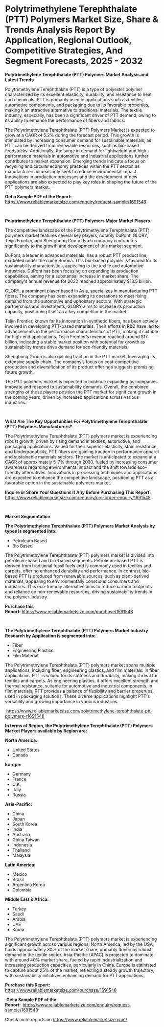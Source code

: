 <p><h1>Polytrimethylene Terephthalate (PTT) Polymers Market Size, Share & Trends Analysis Report By Application, Regional Outlook, Competitive Strategies, And Segment Forecasts, 2025 - 2032</h1></p><p><strong>Polytrimethylene Terephthalate (PTT) Polymers Market Analysis and Latest Trends</strong></p>
<p><p>Polytrimethylene Terephthalate (PTT) is a type of polyester polymer characterized by its excellent elasticity, durability, and resistance to heat and chemicals. PTT is primarily used in applications such as textiles, automotive components, and packaging due to its favorable properties, making it an attractive alternative to traditional materials. The textile industry, especially, has been a significant driver of PTT demand, owing to its ability to enhance the performance of fibers and fabrics.</p><p>The Polytrimethylene Terephthalate (PTT) Polymers Market is expected to grow at a CAGR of 5.2% during the forecast period. This growth is stimulated by increasing consumer demand for sustainable materials, as PTT can be derived from renewable resources, such as bio-based feedstocks. Additionally, the surge in demand for lightweight and high-performance materials in automotive and industrial applications further contributes to market expansion. Emerging trends indicate a focus on recycling and circular economy practices within the PTT sector, as manufacturers increasingly seek to reduce environmental impact. Innovations in production processes and the development of new applications are also expected to play key roles in shaping the future of the PTT polymers market.</p></p>
<p><strong>Get a Sample PDF of the Report:&nbsp;</strong> <a href="https://www.reliablemarketsize.com/enquiry/request-sample/1691548?utm_campaign=2945&utm_medium=2&utm_source=Github&utm_content=ia&utm_term=27032025&utm_id=polytrimethylene-terephthalate-ptt-polymers">https://www.reliablemarketsize.com/enquiry/request-sample/1691548</a></p>
<p>&nbsp;</p>
<p><strong>Polytrimethylene Terephthalate (PTT) Polymers Major Market Players</strong></p>
<p><p>The competitive landscape of the Polytrimethylene Terephthalate (PTT) polymers market features several key players, notably DuPont, GLORY, Teijin Frontier, and Shenghong Group. Each company contributes significantly to the growth and development of this market segment.</p><p>DuPont, a leader in advanced materials, has a robust PTT product line, marketed under the name Sorona. This bio-based polymer is favored for its sustainability characteristics, appealing to the textile and automotive industries. DuPont has been focusing on expanding its production capabilities, aiming for a substantial increase in market share. The company's annual revenue for 2022 reached approximately $18.5 billion.</p><p>GLORY, a prominent player based in Asia, specializes in manufacturing PTT fibers. The company has been expanding its operations to meet rising demand from the automotive and upholstery sectors. With strategic partnerships and investments, GLORY aims to increase its production capacity, positioning itself as a key competitor in the market.</p><p>Teijin Frontier, known for its innovation in synthetic fibers, has been actively involved in developing PTT-based materials. Their efforts in R&D have led to advancements in the performance characteristics of PTT, making it suitable for high-end applications. Teijin Frontier’s revenue reached around $17 billion, indicating a stable market position with potential for growth as sustainability trends drive demand for eco-friendly materials.</p><p>Shenghong Group is also gaining traction in the PTT market, leveraging its extensive supply chain. The company’s focus on cost-competitive production and diversification of its product offerings suggests promising future growth.</p><p>The PTT polymers market is expected to continue expanding as companies innovate and respond to sustainability demands. Overall, the combined strengths of these players position the PTT market for significant growth in the coming years, driven by increased applications across various industries.</p></p>
<p>&nbsp;</p>
<p><strong>What Are The Key Opportunities For Polytrimethylene Terephthalate (PTT) Polymers Manufacturers?</strong></p>
<p><p>The Polytrimethylene Terephthalate (PTT) polymers market is experiencing robust growth, driven by rising demand in textiles, automotive, and packaging applications. Valued for their superior elasticity, stain resistance, and biodegradability, PTT fibers are gaining traction in performance apparel and sustainable materials sectors. The market is anticipated to expand at a CAGR of approximately 5-7% through 2030, fueled by increasing consumer awareness regarding environmental impact and the shift towards eco-friendly alternatives. Innovations in processing techniques and applications are expected to enhance the competitive landscape, positioning PTT as a favorable option in the sustainable polymers market.</p></p>
<p><strong>Inquire or Share Your Questions If Any Before Purchasing This Report:</strong> <a href="https://www.reliablemarketsize.com/enquiry/pre-order-enquiry/1691548?utm_campaign=2945&utm_medium=2&utm_source=Github&utm_content=ia&utm_term=27032025&utm_id=polytrimethylene-terephthalate-ptt-polymers">https://www.reliablemarketsize.com/enquiry/pre-order-enquiry/1691548</a></p>
<p>&nbsp;</p>
<p><strong>Market Segmentation</strong></p>
<p><strong>The Polytrimethylene Terephthalate (PTT) Polymers Market Analysis by types is segmented into:</strong></p>
<p><ul><li>Petroleum Based</li><li>Bio Based</li></ul></p>
<p><p>The Polytrimethylene Terephthalate (PTT) polymers market is divided into petroleum-based and bio-based segments. Petroleum-based PTT is derived from traditional fossil fuels and is commonly used in textiles and carpets, offering enhanced durability and performance. In contrast, bio-based PTT is produced from renewable sources, such as plant-derived materials, appealing to environmentally conscious consumers and industries. This eco-friendly alternative aims to reduce carbon footprints and reliance on non-renewable resources, driving sustainability trends in the polymer industry.</p></p>
<p><strong>Purchase this Report:&nbsp;</strong><a href="https://www.reliablemarketsize.com/purchase/1691548?utm_campaign=2945&utm_medium=2&utm_source=Github&utm_content=ia&utm_term=27032025&utm_id=polytrimethylene-terephthalate-ptt-polymers">https://www.reliablemarketsize.com/purchase/1691548</a></p>
<p>&nbsp;</p>
<p><strong>The Polytrimethylene Terephthalate (PTT) Polymers Market Industry Research by Application is segmented into:</strong></p>
<p><ul><li>Fiber</li><li>Engineering Plastics</li><li>Film Material</li></ul></p>
<p><p>The Polytrimethylene Terephthalate (PTT) polymers market spans multiple applications, including fiber, engineering plastics, and film materials. In fiber applications, PTT is valued for its softness and durability, making it ideal for textiles and carpets. As engineering plastics, it offers excellent strength and thermal resistance, suitable for automotive and industrial components. In film materials, PTT provides a balance of flexibility and barrier properties, used in packaging solutions. These diverse applications highlight PTT's versatility and growing importance in various industries.</p></p>
<p><a href="https://www.reliablemarketsize.com/polytrimethylene-terephthalate-ptt-polymers-r1691548?utm_campaign=2945&utm_medium=2&utm_source=Github&utm_content=ia&utm_term=27032025&utm_id=polytrimethylene-terephthalate-ptt-polymers">&nbsp;https://www.reliablemarketsize.com/polytrimethylene-terephthalate-ptt-polymers-r1691548</a></p>
<p><strong>In terms of Region, the Polytrimethylene Terephthalate (PTT) Polymers Market Players available by Region are:</strong></p>
<p>
    <p> <strong> North America: </strong>
        <ul>
            <li>United States</li>
            <li>Canada</li>
        </ul>
        </p> 
    <p> <strong> Europe: </strong>
        <ul>
            <li>Germany</li>
            <li>France</li>
            <li>U.K.</li>
            <li>Italy</li>
            <li>Russia</li>
        </ul>
        </p> 
    <p> <strong> Asia-Pacific: </strong>
        <ul>
            <li>China</li>
            <li>Japan</li>
            <li>South Korea</li>
            <li>India</li>
            <li>Australia</li>
            <li>China Taiwan</li>
            <li>Indonesia</li>
            <li>Thailand</li>
            <li>Malaysia</li>
        </ul>
        </p> 
    <p> <strong> Latin America: </strong>
        <ul>
            <li>Mexico</li>
            <li>Brazil</li>
            <li>Argentina Korea</li>
            <li>Colombia</li>
        </ul>
        </p> 
    <p> <strong> Middle East & Africa: </strong>
        <ul>
            <li>Turkey</li>
            <li>Saudi</li>
            <li>Arabia</li>
            <li>UAE</li>
            <li>Korea</li>
        </ul>
    </p>
    </p>
<p><p>The Polytrimethylene Terephthalate (PTT) polymers market is experiencing significant growth across various regions. North America, led by the USA, holds approximately 30% of the market share, primarily driven by robust demand in the textile sector. Asia-Pacific (APAC) is projected to dominate with around 40% market share, fueled by rapid industrialization and increasing production capacities, particularly in China. Europe is estimated to capture about 25% of the market, reflecting a steady growth trajectory, with sustainability initiatives enhancing demand for PTT applications.</p></p>
<p><strong>Purchase this Report: </strong><a href="https://www.reliablemarketsize.com/purchase/1691548?utm_campaign=2945&utm_medium=2&utm_source=Github&utm_content=ia&utm_term=27032025&utm_id=polytrimethylene-terephthalate-ptt-polymers">https://www.reliablemarketsize.com/purchase/1691548</a></p>
<p>&nbsp;<strong>Get a Sample PDF of the Report:&nbsp;&nbsp;</strong><a href="https://www.reliablemarketsize.com/enquiry/request-sample/1691548?utm_campaign=2945&utm_medium=2&utm_source=Github&utm_content=ia&utm_term=27032025&utm_id=polytrimethylene-terephthalate-ptt-polymers">https://www.reliablemarketsize.com/enquiry/request-sample/1691548</a></p>
<p><strong></strong></p>
<p>Check more reports on <a href="https://www.reliablemarketsize.com/?utm_campaign=2945&utm_medium=2&utm_source=Github&utm_content=ia&utm_term=27032025&utm_id=polytrimethylene-terephthalate-ptt-polymers">https://www.reliablemarketsize.com/</a></p>